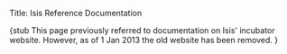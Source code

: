 Title: Isis Reference Documentation

{stub
This page previously referred to documentation on Isis' incubator website.  However, as of 1 Jan 2013 the old website has been removed.
}

<!--
### TLP Documentation

We recommend that you look at the links from the [documentation](documentation.html) page.

### Incubator Documentation

If you cannot find the information you want on the current website, then you may want to look at our old incubator website:

- the applib documentation ([PDF](http://incubator.apache.org/isis/applib/docbkx/pdf/isis-applib.pdf), [HTML](http://incubator.apache.org/isis/applib/docbkx/html/guide/isis-applib.html))
- the core documentation ([PDF](http://incubator.apache.org/isis/core/docbkx/pdf/isis-core.pdf), [HTML](http://incubator.apache.org/isis/core/docbkx/html/guide/isis-core.html))

If you're looking to contribute to Isis, we also recommend you look at the contributors documentation ([PDF](http://incubator.apache.org/isis/docbkx/pdf/isis-contributors-guide.pdf), [HTML](http://incubator.apache.org/isis/docbkx/html/guide/isis-contributors-guide.html)).

Thereafter, we've broken Isis documentation out by component. That means that any given documentation is likely to have just the information you require to use or configure that component. It also makes it easier for us to maintain those documents. The table below lists all the documentation guides available, along with their current status.

<table>
<tr>
<td>Artifact</td><td>Module</td><td>Title/Subject</td><td>Links on this site</td><td>Links to v0.2.0-incubating site</td><td>Status</td><td>Owner</td>
</tr>
<tr>
<td>applib</td><td>Application Library</td><td>Developing domain driven applications</td><td><a href="isis-programming-model.html">see here</a></td><td><a href="http://incubator.apache.org/isis/applib/docbkx/pdf/isis-applib.pdf">PDF</a>&nbsp;<a href="http://incubator.apache.org/isis/applib/docbkx/html/guide/isis-applib.html">HTML</a></td><td>Done</td><td>Dan,Kevin</td>
</tr>
<tr>
<td>core</td><td>Core Framework</td><td>Architecture, APIs and Customization</td><td>&nbsp;</td><td><a href="http://incubator.apache.org/isis/core/docbkx/pdf/isis-core.pdf">PDF</a>&nbsp;<a href="http://incubator.apache.org/isis/core/docbkx/html/guide/isis-core.html">HTML</a></td><td>95%</td><td>Dan, Rob</td>
</tr>
<tr>
<td>runtimes:dflt</td><td>Default Runtime</td><td>Programming, Configuration and Deployment Guide</td><td>&nbsp;</td><td><a href="http://incubator.apache.org/isis/runtimes/dflt/docbkx/pdf/isis-default-runtime.pdf">PDF</a>&nbsp;<a href="http://incubator.apache.org/isis/runtimes/dflt/docbkx/html/guide/isis-default-runtime.html">HTML</a></td><td>20%</td><td>Dan,Rob</td>
</tr>
<tr>
<td>viewers:wicket</td><td>Wicket Viewer</td><td>Configuration, Customization and Deployment Guide</td><td><a href="../viewers/wicket/about.html">see here</a></td><td><a href="http://incubator.apache.org/isis/viewer/wicket/docbkx/pdf/isis-wicket-viewer.pdf">PDF</a>&nbsp;<a href="http://incubator.apache.org/isis/viewer/wicket/docbkx/html/guide/isis-wicket-viewer.html">HTML</a></td><td>95%</td><td>Dan</td>
</tr>
<tr>
<td>viewers:scimpi</td><td>Scimpi Viewer</td><td>Configuration, Customization and Deployment Guide</td><td><a href="../viewers/scimpi/about.html">see here</a></td><td><a href="http://incubator.apache.org/isis/viewer/scimpi/docbkx/pdf/isis-scimpi-viewer.pdf">PDF</a>&nbsp;<a href="http://incubator.apache.org/isis/viewer/scimpi/docbkx/html/guide/isis-scimpi-viewer.html">HTML</a></td><td>80%</td><td>Rob</td>
</tr>
<tr>
<td>viewers:restfulobjects</td><td>RestfulObjects Viewer</td><td>Configuration, Customization and Deployment Guide</td><td><a href="../viewers/restfulobjects/about.html">see here</a></td><td><a href="http://incubator.apache.org/isis/viewer/json/docbkx/pdf/isis-json-viewer.pdf">PDF</a>&nbsp;<a href="http://incubator.apache.org/isis/viewer/json/docbkx/html/guide/isis-json-viewer.html">HTML</a></td><td>50%</td><td>Dan</td>
</tr>
<tr>
<td>runtimes.dflt.objectstores:jdo</td><td>JDO Object Store</td><td>Configuration and Deployment</td><td><a href="../objectstores/jdo/about.html">see here</a></td><td>none</td><td>0%</td><td>Dan</td>
</tr>
<tr>
<td>runtimes.dflt.objectstores:nosql</td><td>NoSQL Object Store</td><td>Configuration and Deployment Guide</td><td><a href="../objectstores/nosql/about.html">see here</a></td><td>0%</td><td>none<td>Rob</td>
</tr>
<tr>
<td>runtimes.dflt.objectstores:sql</td><td>SQL Object Store</td><td>Configuration and Deployment Guide</td><td><a href="../objectstores/sql/about.html">see here</a></td><td><a href="http://incubator.apache.org/isis/runtimes/dflt/objectstores/sql/docbkx/pdf/isis-sql-objectstore.pdf">PDF</a>&nbsp;<a href="http://incubator.apache.org/isis/runtimes/dflt/objectstores/sql/docbkx/html/guide/isis-sql-objectstore.html">HTML</a></td><td>Done</td><td>Kevin</td>
</tr>
<tr>
<td>security</td><td>Security</td><td>Configuration and Deployment Guide</td><td><a href="../security/about.html">see here</a></td><td><a href="http://incubator.apache.org/isis/security/docbkx/pdf/isis-security.pdf">PDF</a>&nbsp;<a href="http://incubator.apache.org/isis/security/docbkx/html/guide/isis-security.html">HTML</a></td><td>60%</td><td>Dan,Rob</td>
</tr>
<tr>
<td>progmodels</td><td>Programming Models</td><td>Configuration and Customization Guide</td><td><a href="../other/progmodels.html">see here</a></td><td><a href="http://incubator.apache.org/isis/progmodels/docbkx/pdf/isis-progmodels.pdf">PDF</a>&nbsp;<a href="http://incubator.apache.org/isis/progmodels/docbkx/html/guide/isis-progmodels.html">HTML</a></td><td>40%</td><td>Dan</td>
</tr>
<tr>
<td>viewers:junit</td><td>JUnit Support</td><td>Acceptance Testing using JUnit</td><td><a href="../testing/junit.html">see here</a></td><td><a href="http://incubator.apache.org/isis/viewer/junit/docbkx/pdf/isis-junit-support.pdf">PDF</a>&nbsp;<a href="http://incubator.apache.org/isis/viewer/junit/docbkx/html/guide/isis-junit-support.html">HTML</a></td><td>20%</td><td>Dan</td>
</tr>
<tr>
<td>viewers:bdd</td><td>BDD Integration</td><td>Acceptance Testing using BDD Frameworks</td><td><a href="../testing/bdd.html">see here</a></td><td><a href="http://incubator.apache.org/isis/viewer/bdd/docbkx/pdf/isis-bdd-integration.pdf">PDF</a>&nbsp;<a href="http://incubator.apache.org/isis/viewer/bdd/docbkx/html/guide/isis-bdd-integration.html">HTML</a></td><td>Done</td><td>Dan</td>
</tr>
</table>

-->

